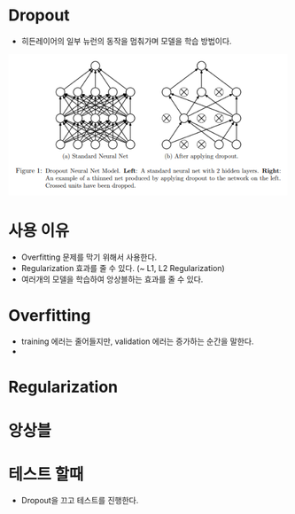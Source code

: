 # Dropout

- 히든레이어의 일부 뉴런의 동작을 멈춰가며 모델을 학습 방법이다.

![dropout](../images/dropout.PNG)

# 사용 이유

- Overfitting 문제를 막기 위해서 사용한다.
- Regularization 효과를 줄 수 있다. (~ L1, L2 Regularization)
- 여러개의 모델을 학습하여 앙상블하는 효과를 줄 수 있다.

# Overfitting

- training 에러는 줄어들지만, validation 에러는 증가하는 순간을 말한다.
- ​

# Regularization



# 앙상블



# 테스트 할때

- Dropout을 끄고 테스트를 진행한다.

